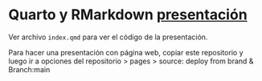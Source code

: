 
# Quarto y RMarkdown [presentación](https://santi-rios.github.io/quarto-iframes/#/section)

<!-- badges: start -->
<!-- badges: end -->

Ver archivo `index.qmd` para ver el código de la presentación.

Para hacer una presentación con página web, copiar este repositorio y luego ir a opciones del repositorio > pages > source: deploy from brand & Branch:main

